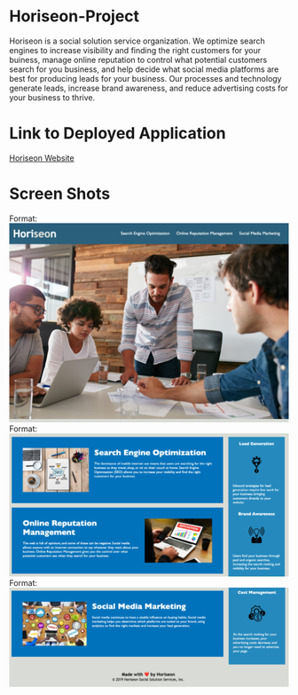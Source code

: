 # Horiseon-Project
Horiseon is a social solution service organization. We optimize search engines to increase visibility and finding the right customers for your buiness, manage online reputation to control what potential customers search for you business, and help decide what social media platforms are best for producing leads for your business. Our processes and technology generate leads, increase brand awareness, and reduce advertising costs for your business to thrive.

# Link to Deployed Application
[Horiseon Website](https://layc41.github.io/Horiseon-Project/)

# Screen Shots
Format: ![Main](/Horiseon-Main.png)
Format: ![Main](/Horiseon-screenshot2.png)
Format: ![Main](/Horiseon-screenshot3.png)